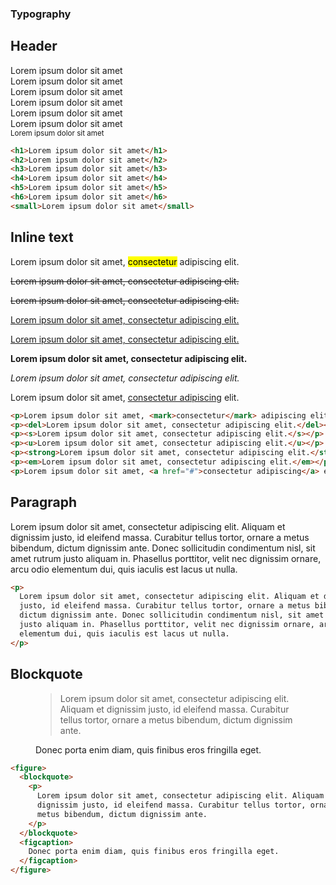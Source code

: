 ### Typography

## Header

<div class="h1">Lorem ipsum dolor sit amet</div>
<div class="h2">Lorem ipsum dolor sit amet</div>
<div class="h3">Lorem ipsum dolor sit amet</div>
<div class="h4">Lorem ipsum dolor sit amet</div>
<div class="h5">Lorem ipsum dolor sit amet</div>
<div class="h6">Lorem ipsum dolor sit amet</div>
<small>Lorem ipsum dolor sit amet</small>

```html
<h1>Lorem ipsum dolor sit amet</h1>
<h2>Lorem ipsum dolor sit amet</h2>
<h3>Lorem ipsum dolor sit amet</h3>
<h4>Lorem ipsum dolor sit amet</h4>
<h5>Lorem ipsum dolor sit amet</h5>
<h6>Lorem ipsum dolor sit amet</h6>
<small>Lorem ipsum dolor sit amet</small>
```

## Inline text

<p>Lorem ipsum dolor sit amet, <mark>consectetur</mark> adipiscing elit.</p>
<p><del>Lorem ipsum dolor sit amet, consectetur adipiscing elit.</del></p>
<p><s>Lorem ipsum dolor sit amet, consectetur adipiscing elit.</s></p>
<p><ins>Lorem ipsum dolor sit amet, consectetur adipiscing elit.</ins></p>
<p><u>Lorem ipsum dolor sit amet, consectetur adipiscing elit.</u></p>
<p><strong>Lorem ipsum dolor sit amet, consectetur adipiscing elit.</strong></p>
<p><em>Lorem ipsum dolor sit amet, consectetur adipiscing elit.</em></p>
<p>Lorem ipsum dolor sit amet, <a href="#">consectetur adipiscing</a> elit.</p>

```html
<p>Lorem ipsum dolor sit amet, <mark>consectetur</mark> adipiscing elit.</p>
<p><del>Lorem ipsum dolor sit amet, consectetur adipiscing elit.</del></p>
<p><s>Lorem ipsum dolor sit amet, consectetur adipiscing elit.</s></p>
<p><u>Lorem ipsum dolor sit amet, consectetur adipiscing elit.</u></p>
<p><strong>Lorem ipsum dolor sit amet, consectetur adipiscing elit.</strong></p>
<p><em>Lorem ipsum dolor sit amet, consectetur adipiscing elit.</em></p>
<p>Lorem ipsum dolor sit amet, <a href="#">consectetur adipiscing</a> elit.</p>
```

## Paragraph

<p>Lorem ipsum dolor sit amet, consectetur adipiscing elit. Aliquam et dignissim justo, id eleifend massa. Curabitur tellus tortor, ornare a metus bibendum, dictum dignissim ante. Donec sollicitudin condimentum nisl, sit amet rutrum justo aliquam in. Phasellus porttitor, velit nec dignissim ornare, arcu odio elementum dui, quis iaculis est lacus ut nulla.</p>

```html
<p>
  Lorem ipsum dolor sit amet, consectetur adipiscing elit. Aliquam et dignissim
  justo, id eleifend massa. Curabitur tellus tortor, ornare a metus bibendum,
  dictum dignissim ante. Donec sollicitudin condimentum nisl, sit amet rutrum
  justo aliquam in. Phasellus porttitor, velit nec dignissim ornare, arcu odio
  elementum dui, quis iaculis est lacus ut nulla.
</p>
```

## Blockquote

<figure>
  <blockquote>
    <p>Lorem ipsum dolor sit amet, consectetur adipiscing elit. Aliquam et dignissim justo, id eleifend massa. Curabitur tellus tortor, ornare a metus bibendum, dictum dignissim ante.</p>
  </blockquote>
  <figcaption>
    Donec porta enim diam, quis finibus eros fringilla eget.
  </figcaption>
</figure>

```html
<figure>
  <blockquote>
    <p>
      Lorem ipsum dolor sit amet, consectetur adipiscing elit. Aliquam et
      dignissim justo, id eleifend massa. Curabitur tellus tortor, ornare a
      metus bibendum, dictum dignissim ante.
    </p>
  </blockquote>
  <figcaption>
    Donec porta enim diam, quis finibus eros fringilla eget.
  </figcaption>
</figure>
```
